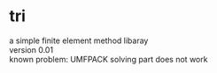 tri
===
a simple finite element method libaray<br />
version 0.01<br />
known problem: UMFPACK solving part does not work

